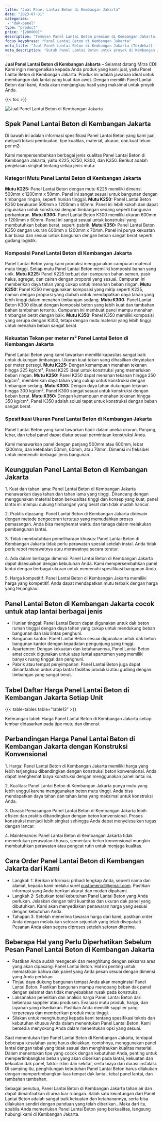 ```yaml
---
title: "Jual Panel Lantai Beton di Kembangan Jakarta"
date: "2023-07-31"
categories:
 - "dak-panel"
type: "product"
price: "[200000]"
description: "Temukan Panel Lantai Beton premium di Kembangan Jakarta. Solusi ideal untuk proyek konstruksi dengan kualitas unggul, Panel Lantai Beton memberikan kekuatan maksimal untuk lantai dak. Dapatkan info lengkap."
focus_keyphrase: "Panel Lantai Beton di Kembangan Jakarta"
meta_title: "Jual Panel Lantai Beton di Kembangan Jakarta [Terdekat] - CDI"
meta_description: "Butuh Panel Lantai Beton untuk proyek di Kembangan Jakarta?. Kami menyediakan Panel Lantai Beton premium untuk proyek konstruksi. Promo menarik hanya di sini."
---
```


**Jual Panel Lantai Beton di Kembangan Jakarta** – Selamat datang Mitra CDI! Kami ingin mengenalkan kepada Anda produk yang kami jual, yaitu Panel Lantai Beton di Kembangan Jakarta. Produk ini adalah jawaban ideal untuk membangun dak lantai yang kuat dan awet. Dengan memilih Panel Lantai Beton dari kami, Anda akan menjangkau hasil yang maksimal untuk proyek Anda.

{{< toc >}}

![Jual Panel Lantai Beton di Kembangan Jakarta](/images/dak-panel/dak-panel-18.jpg)

## Spek Panel Lantai Beton di Kembangan Jakarta

Di bawah ini adalah informasi spesifikasi Panel Lantai Beton yang kami jual, meliputi lokasi pembuatan, tipe kualitas, material, ukuran, dan kuat tekan per m2:

Kami mempersembahkan berbagai jenis kualitas Panel Lantai Beton di Kembangan Jakarta, yaitu K225, K250, K300, dan K350. Berikut adalah penjelasan singkat tentang setiap jenis mutu:

### Kategori Mutu Panel Lantai Beton di Kembangan Jakarta

**Mutu K225:** Panel Lantai Beton dengan mutu K225 memiliki dimensi 500mm x 1200mm x 50mm. Panel ini sangat sesuai untuk bangunan dengan timbangan ringan, seperti hunian tinggal.
**Mutu K250:** Panel Lantai Beton K250 berukuran 500mm x 1200mm x 60mm. Panel ini lebih kokoh dan dapat digunakan untuk konstruksi dengan timbangan sedang seperti bangunan perkantoran.
**Mutu K300:** Panel Lantai Beton K300 memiliki ukuran 600mm x 1200mm x 60mm. Panel ini sangat sesuai untuk konstruksi yang membutuhkan beban berat, seperti pabrik.
**Mutu K350:** Panel Lantai Beton K350 dengan ukuran 600mm x 1200mm x 70mm. Panel ini punya kekuatan luar biasa dan sesuai untuk bangunan dengan beban sangat berat seperti gudang logistik.

### Komposisi Panel Lantai Beton di Kembangan Jakarta

Panel Lantai Beton yang kami produksi menggunakan campuran material mutu tinggi. Setiap mutu Panel Lantai Beton memiliki komposisi bahan yang unik.
**Mutu K225:** Panel K225 terbuat dari campuran bahan semen, pasir halus, agregat, dan cairan dengan proporsi yang sesuai. Campuran ini memberikan daya tahan yang cukup untuk menahan beban ringan.
**Mutu K250:** Panel K250 menggunakan komposisi yang mirip seperti K225, namun dengan proporsi yang diubah untuk mendapatkan daya tahan yang lebih tinggi dalam menahan timbangan sedang.
**Mutu K300:** Panel Lantai Beton K300 dibuat dengan komposisi beton yang lebih kuat dan tambahan bahan tambahan tertentu. Campuran ini membuat panel mampu menahan timbangan berat dengan baik.
**Mutu K350:** Panel K350 memiliki komposisi yang serupa dengan K300, tetapi dengan mutu material yang lebih tinggi untuk menahan beban sangat berat.

### Kekuatan Tekan per meter m² Panel Lantai Beton di Kembangan Jakarta

Panel Lantai Beton yang kami tawarkan memiliki kapasitas sangat baik untuk dukungan timbangan. Ukuran kuat tekan yang dihasilkan dinyatakan per meter persegi.
**Mutu K225:** Dengan kemampuan menahan tekanan hingga 225 kg/cm², Panel K225 ideal untuk konstruksi yang memerlukan beban ringan.
**Mutu K250:** Panel K250 dapat menahan tekanan hingga 250 kg/cm², memberikan daya tahan yang cukup untuk konstruksi dengan timbangan sedang.
**Mutu K300:** Dengan daya tahan dukungan tekanan hingga 300 kg/cm², Panel K300 sangat sesuai untuk konstruksi dengan beban berat.
**Mutu K350:** Dengan kemampuan menahan tekanan hingga 350 kg/cm², Panel K350 adalah solusi tepat untuk konstruksi dengan beban sangat berat.

### Spesifikasi Ukuran Panel Lantai Beton di Kembangan Jakarta

Panel Lantai Beton yang kami tawarkan hadir dalam aneka ukuran. Panjang, lebar, dan tebal panel dapat diatur sesuai permintaan konstruksi Anda.

Kami menawarkan panel dengan panjang 500mm atau 600mm, lebar 1200mm, dan ketebalan 50mm, 60mm, atau 70mm. Dimensi ini fleksibel untuk memenuhi berbagai jenis bangunan.

## Keunggulan Panel Lantai Beton di Kembangan Jakarta

1\.  Kuat dan tahan lama: Panel Lantai Beton di Kembangan Jakarta menawarkan daya tahan dan tahan lama yang tinggi. Dirancang dengan menggunakan material beton berkualitas tinggi dan konsep yang kuat, panel lantai ini mampu dukung timbangan yang berat dan tidak mudah hancur.

2\.  Praktis dipasang: Panel Lantai Beton di Kembangan Jakarta didesain dengan metode pengecoran tertutup yang memudahkan proses pemasangan. Anda bisa menghemat waktu dan tenaga dalam melakukan pembangunan lantai.

3\.  Tidak membutuhkan pemeliharaan khusus: Panel Lantai Beton di Kembangan Jakarta tidak perlu perawatan spesial setelah instal. Anda tidak perlu repot merawatnya atau merawatnya secara teratur.

4\.  Ada dalam berbagai dimensi: Panel Lantai Beton di Kembangan Jakarta dapat disesuaikan dengan kebutuhan Anda. Kami mempersembahkan panel lantai dengan berbagai ukuran untuk memenuhi spesifikasi bangunan Anda.

5\.  Harga kompetitif: Panel Lantai Beton di Kembangan Jakarta memiliki harga yang kompetitif. Anda dapat mendapatkan mutu terbaik dengan harga yang terjangkau.

## Panel Lantai Beton di Kembangan Jakarta cocok untuk atap lantai berbagai jenis

*   Hunian tinggal: Panel Lantai Beton dapat digunakan untuk dak beton rumah tinggal dengan daya tahan yang cukup untuk mendukung beban bangunan dan lalu lintas penghuni.
*   Bangunan kantor: Panel Lantai Beton sesuai digunakan untuk dak beton bangunan kantor dengan kepadatan pengunjung yang tinggi.
*   Apartemen: Dengan kekuatan dan ketahanannya, Panel Lantai Beton amat cocok digunakan untuk atap lantai apartemen yang memiliki banyak ruang tinggal dan penghuni.
*   Pabrik atau tempat penyimpanan: Panel Lantai Beton juga dapat dimanfaatkan untuk atap lantai fasilitas produksi atau gudang dengan timbangan yang sangat berat.

## Tabel Daftar Harga Panel Lantai Beton di Kembangan Jakarta Setiap Unit

{{< table-tables table="table13" >}}

Keterangan tabel: Harga Panel Lantai Beton di Kembangan Jakarta setiap lembar didasarkan pada tipe mutu dan dimensi.

## Perbandingan Harga Panel Lantai Beton di Kembangan Jakarta dengan Konstruksi Konvensional

1\.  Harga: Panel Lantai Beton di Kembangan Jakarta memiliki harga yang lebih terjangkau dibandingkan dengan konstruksi beton konvensional. Anda dapat menghemat biaya konstruksi dengan menggunakan panel lantai ini.

2\.  Kualitas: Panel Lantai Beton di Kembangan Jakarta punya mutu yang lebih unggul karena menggunakan beton mutu tinggi. Anda bisa mendapatkan daya tahan dan tahan lama yang maksimal untuk konstruksi Anda.

3\.  Durasi: Pemasangan Panel Lantai Beton di Kembangan Jakarta lebih efisien dan praktis dibandingkan dengan beton konvensional. Proses konstruksi menjadi lebih singkat sehingga Anda dapat menyelesaikan tugas dengan lancar.

4\.  Maintenance: Panel Lantai Beton di Kembangan Jakarta tidak memerlukan perawatan khusus, sementara beton konvensional mungkin membutuhkan perawatan atau pengcat rutin untuk menjaga kualitas.

## Cara Order Panel Lantai Beton di Kembangan Jakarta dari Kami

*   Langkah 1: Berikan informasi pribadi lengkap Anda, seperti nama dan alamat, kepada kami melalui surel customercdi@gmail.com. Pastikan informasi yang Anda berikan akurat dan mudah dipahami.
*   Langkah 2: Sebutkan total kebutuhan Panel Lantai Beton yang Anda perlukan. Jelaskan dengan teliti kuantitas dan ukuran dak panel yang dibutuhkan. Kami akan menyediakan penawaran harga yang sesuai dengan kebutuhan Anda.
*   Tahapan 3: Setelah menerima tawaran harga dari kami, pastikan order Anda dengan melakukan setoran sejumlah yang telah disepakati. Pesanan Anda akan segera diproses setelah setoran diterima.

## Beberapa Hal yang Perlu Diperhatikan Sebelum Pesan Panel Lantai Beton di Kembangan Jakarta

*   Pastikan Anda sudah mengecek dan menghitung dengan seksama area yang akan dipasangi Panel Lantai Beton. Hal ini penting untuk memastikan bahwa dak panel yang Anda pesan sesuai dengan dimensi yang Anda perlukan.
*   Tinjau daya dukung bangunan tempat Anda akan menginstal Panel Lantai Beton. Pastikan bangunan mampu menopang beban dak panel dengan selamat dan tidak menyebabkan rusak pada konstruksi.
*   Laksanakan penelitian dan analisis harga Panel Lantai Beton dari beberapa supplier atau produsen. Evaluasi mutu produk, harga, dan layanan yang disediakan. Pastikan Anda memilih supplier yang terpercaya dan memberikan produk mutu tinggi.
*   Silakan untuk menghubungi kepada kami tentang spesifikasi teknis dan kebutuhan khusus Anda dalam menentukan Panel Lantai Beton. Kami bersedia menyokong Anda dalam menentukan opsi yang sesuai.

Saat menentukan tipe Panel Lantai Beton di Kembangan Jakarta, terdapat beberapa kesalahan yang harus dielakkan, contohnya, menggunakan panel lantai dengan tebal yang tidak sesuai dan menghiraukan kualitas material. Dalam menentukan tipe yang cocok dengan kebutuhan Anda, penting untuk mempertimbangkan beban yang akan diberikan pada lantai, kekuatan dan kekuatan dak panel, faktor iklim dan sekitar, serta biaya dan durasi instalasi. Di samping itu, penghitungan kebutuhan Panel Lantai Beton harus dilakukan dengan mempertimbangkan luas tempat dak lantai, tebal panel lantai, dan tambahan tambahan.

Sebagai penutup, Panel Lantai Beton di Kembangan Jakarta tahan air dan dapat dimanfaatkan di area luar ruangan. Salah satu keuntungan dari Panel Lantai Beton adalah sangat baik kekuatan dan ketahanannya, serta bisa dilakukan sendiri dengan panduan yang telah diberikan.. Maka dari itu, apabila Anda memerlukan Panel Lantai Beton yang berkualitas, langsung hubungi kami di Kembangan Jakarta.